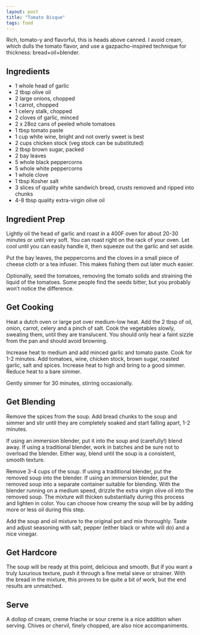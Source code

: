 ```yaml
---
layout: post
title: "Tomato Bisque"
tags: food
---
```


Rich, tomato-y and flavorful, this is heads above canned. I avoid cream, which dulls
the tomato flavor, and use a gazpacho-inspired technique for thickness:  bread+oil+blender.

<!-- more -->


## Ingredients

* 1 whole head of garlic
* 2 tbsp olive oil
* 2 large onions, chopped
* 1 carrot, chopped
* 1 celery stalk, chopped
* 2 cloves of garlic, minced
* 2 x 28oz cans of peeled whole tomatoes
* 1 tbsp tomato paste
* 1 cup white wine, bright and not overly sweet is best
* 2 cups chicken stock (veg stock can be substituted)
* 2 tbsp brown sugar, packed
* 2 bay leaves
* 5 whole black peppercorns
* 5 whole white peppercorns
* 1 whole clove
* 1 tbsp Kosher salt
* 3 slices of quality white sandwich bread, crusts removed and ripped into chunks
* 4-8 tbsp quality extra-virgin olive oil


## Ingredient Prep

Lightly oil the head of garlic and roast in a 400F oven for about 20-30 minutes or until
very soft. You can roast right on the rack of your oven. Let cool until you can easily handle
it, then squeeze out the garlic and set aside.

Put the bay leaves, the peppercorns and the cloves in a small piece of cheese cloth or a tea
infuser. This makes fishing them out later much easier.

Optionally, seed the tomatoes, removing the tomato solids and straining the liquid of the
tomatoes. Some people find the seeds bitter, but you probably won’t notice the difference.


## Get Cooking

Heat a dutch oven or large pot over medium-low heat. Add the 2 tbsp of oil, onion, carrot,
celery and a pinch of salt. Cook the vegetables slowly, sweating them, until they are translucent.
You should only hear a faint sizzle from the pan and should avoid browning.

Increase heat to medium and add minced garlic and tomato paste. Cook for 1-2 minutes. Add tomatoes,
wine, chicken stock, brown sugar, roasted garlic, salt and spices. Increase heat to high and
bring to a good simmer.  Reduce heat to a bare simmer.

Gently simmer for 30 minutes, stirring occasionally.


## Get Blending

Remove the spices from the soup. Add bread chunks to the soup and simmer and stir until they are
completely soaked and start falling apart, 1-2 minutes.

If using an immersion blender, put it into the soup and (carefully!) blend away. If using a
traditional blender, work in batches and be sure not to overload the blender. Either way, blend
until the soup is a consistent, smooth texture.

Remove 3-4 cups of the soup.  If using a traditional blender, put the removed soup into the
blender.  If using an immersion blender, put the removed soup into a separate container suitable
for blending.  With the blender running on a medium speed, drizzle the extra virgin olive oil
into the removed soup.  The mixture will thicken substantially during this process and lighten in
color.  You can choose how creamy the soup will be by adding more or less oil during this step.

Add the soup and oil mixture to the original pot and mix thoroughly.  Taste and adjust seasoning
with salt, pepper (either black or white will do) and a nice vinegar.


## Get Hardcore

The soup will be ready at this point, delicious and smooth.  But if you want a truly luxurious
texture, push it through a fine metal sieve or strainer.  With the bread in the mixture, this
proves to be quite a bit of work, but the end results are unmatched.


## Serve

A dollop of cream, creme friache or sour creme is a nice addition when serving.  Chives or
chervil, finely chopped, are also nice accompaniments.
